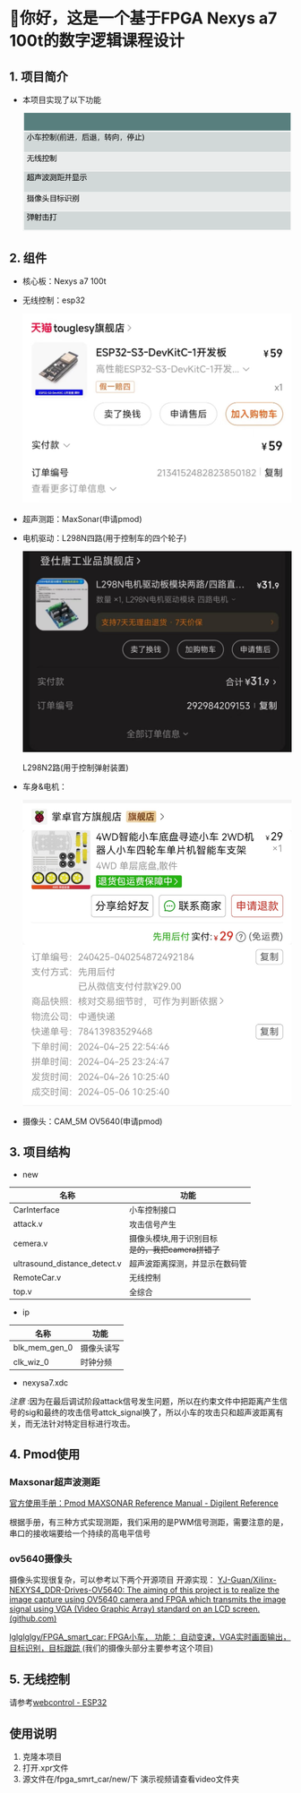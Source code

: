 # 👋你好，这是一个基于FPGA Nexys a7 100t的数字逻辑课程设计

## 1. 项目简介

* 本项目实现了以下功能

  ![1717423109271](image/README/1717423109271.png)

## 2. 组件

* 核心板：Nexys a7 100t
* 无线控制：esp32

  ![1717480975319](image/README/1717480975319.png)
* 超声测距：MaxSonar(申请pmod)
* 电机驱动：L298N四路(用于控制车的四个轮子)

  ![1717481051190](image/README/1717481051190.png)

  L298N2路(用于控制弹射装置)
* 车身&电机：

  ![1717424987903](image/README/1717424987903.png)
* 摄像头：CAM_5M OV5640(申请pmod)

## 3. 项目结构

* new

| 名称                         | 功能                                                     |
| ---------------------------- | -------------------------------------------------------- |
| CarInterface                 | 小车控制接口                                             |
| attack.v                     | 攻击信号产生                                             |
| cemera.v                     | 摄像头模块,用于识别目标<br />~~是的，我把camera拼错了~~ |
| ultrasound_distance_detect.v | 超声波距离探测，并显示在数码管                           |
| RemoteCar.v                  | 无线控制                                                 |
| top.v                        | 全综合                                                   |

* ip

| 名称          | 功能       |
| ------------- | ---------- |
| blk_mem_gen_0 | 摄像头读写 |
| clk_wiz_0     | 时钟分频   |

* nexysa7.xdc

*注意* :因为在最后调试阶段attack信号发生问题，所以在约束文件中把距离产生信号的sig和最终的攻击信号attck_signal换了，所以小车的攻击只和超声波距离有关，而无法针对特定目标进行攻击。

## 4. Pmod使用

### Maxsonar超声波测距

[官方使用手册：Pmod MAXSONAR Reference Manual - Digilent Reference](https://digilent.com/reference/pmod/pmodmaxsonar/reference-manual)

根据手册，有三种方式实现测距，我们采用的是PWM信号测距，需要注意的是，串口的接收端要给一个持续的高电平信号

### ov5640摄像头
摄像头实现很复杂，可以参考以下两个开源项目
开源实现：
[YJ-Guan/Xilinx-NEXYS4_DDR-Drives-OV5640: The aiming of this project is to realize the image capture using OV5640 camera and FPGA which transmits the image signal using VGA (Video Graphic Array) standard on an LCD screen. (github.com)](https://github.com/YJ-Guan/Xilinx-NEXYS4_DDR-Drives-OV5640)

[lglglglgy/FPGA_smart_car: FPGA小车， 功能： 自动变速，VGA实时画面输出，目标识别，目标跟踪 ](https://github.com/lglglglgy/FPGA_smart_car)(我们的摄像头部分主要参考这个项目)
## 5. 无线控制
请参考[webcontrol - ESP32](https://github.com/xu-zih/F-GACarWebControl)
## 使用说明

1. 克隆本项目
2. 打开.xpr文件
3. 源文件在/fpga_smrt_car/new/下
演示视频请查看video文件夹
